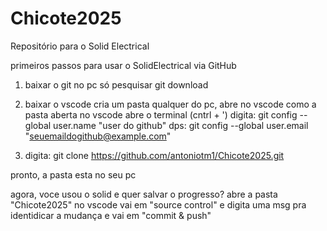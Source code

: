 # Chicote2025
Repositório para o Solid Electrical


primeiros passos para usar o SolidElectrical via GitHub

1. baixar o git no pc
        só pesquisar git download

2. baixar o vscode
        cria um pasta qualquer do pc, abre no vscode
        como a pasta aberta no vscode abre o terminal (cntrl + ')
        digita: git config --global user.name "user do github"
        dps: git config --global user.email "seuemaildogithub@example.com"

3. digita: git clone https://github.com/antoniotm1/Chicote2025.git

pronto, a pasta esta no seu pc

agora, voce usou o solid e quer salvar o progresso?
abre a pasta "Chicote2025" no vscode
vai em "source control" e digita uma msg pra identidicar a mudança e vai em "commit & push"
